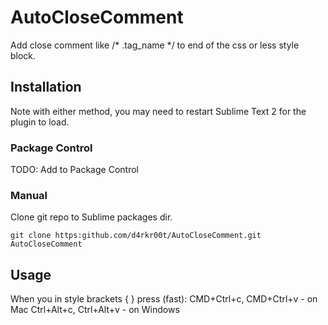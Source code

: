 # AutoCloseComment
Add close comment like /* .tag_name */ to end of the css or less style block.

## Installation
Note with either method, you may need to restart Sublime Text 2 for the plugin to load.

### Package Control
 TODO: Add to Package Control

### Manual
Clone git repo to Sublime packages dir.

	git clone https:github.com/d4rkr00t/AutoCloseComment.git AutoCloseComment

## Usage
When you in style brackets {  } press (fast): 
CMD+Ctrl+c, CMD+Ctrl+v - on Mac
Ctrl+Alt+c, Ctrl+Alt+v - on Windows